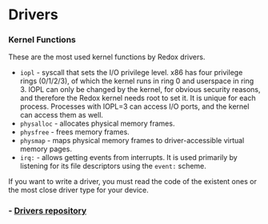 # Drivers

### Kernel Functions

These are the most used kernel functions by Redox drivers.

- `iopl` - syscall that sets the I/O privilege level. x86 has four privilege rings (0/1/2/3), of which the kernel runs in ring 0 and userspace in ring 3. IOPL can only be changed by the kernel, for obvious security reasons, and therefore the Redox kernel needs root to set it. It is unique for each process. Processes with IOPL=3 can access I/O ports, and the kernel can access them as well.
- `physalloc` - allocates physical memory frames.
- `physfree` - frees memory frames.
- `physmap` - maps physical memory frames to driver-accessible virtual memory pages.
- `irq:` - allows getting events from interrupts. It is used primarily by listening for its file descriptors using the `event:` scheme.

If you want to write a driver, you must read the code of the existent ones or the most close driver type for your device.

### - [Drivers repository](https://gitlab.redox-os.org/redox-os/drivers)
